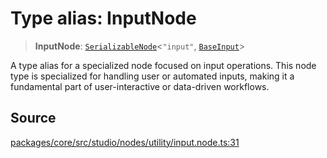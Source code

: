 # Type alias: InputNode

> **InputNode**: [`SerializableNode`](../../../interfaces/SerializableNode.md)\<`"input"`, [`BaseInput`](../../../../input/classes/BaseInput.md)\>

A type alias for a specialized node focused on input operations.
This node type is specialized for handling user or automated inputs, making it a
fundamental part of user-interactive or data-driven workflows.

## Source

[packages/core/src/studio/nodes/utility/input.node.ts:31](https://github.com/VictorS67/encre/blob/42c3bddca4be2d23ad959c1c99381eefbf43789c/packages/core/src/studio/nodes/utility/input.node.ts#L31)
